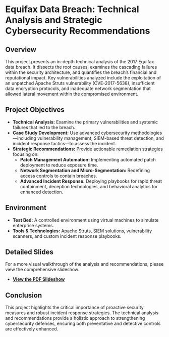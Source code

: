 # Equifax Data Breach: Technical Analysis and Strategic Cybersecurity Recommendations

## Overview
This project presents an in-depth technical analysis of the 2017 Equifax data breach. It dissects the root causes, examines the cascading failures within the security architecture, and quantifies the breach’s financial and reputational impact. Key vulnerabilities analyzed include the exploitation of an unpatched Apache Struts vulnerability (CVE-2017-5638), insufficient data encryption protocols, and inadequate network segmentation that allowed lateral movement within the compromised environment.

## Project Objectives
- **Technical Analysis:** Examine the primary vulnerabilities and systemic failures that led to the breach.
- **Case Study Development:** Use advanced cybersecurity methodologies—including vulnerability management, SIEM-based threat detection, and incident response tactics—to assess the incident.
- **Strategic Recommendations:** Provide actionable remediation strategies focusing on:
  - **Patch Management Automation:** Implementing automated patch deployment to reduce exposure time.
  - **Network Segmentation and Micro-Segmentation:** Redefining access controls to contain breaches.
  - **Advanced Incident Response:** Deploying playbooks for rapid threat containment, deception technologies, and behavioral analytics for enhanced detection.

## Environment
- **Test Bed:** A controlled environment using virtual machines to simulate enterprise systems.
- **Tools & Technologies:** Apache Struts, SIEM solutions, vulnerability scanners, and custom incident response playbooks.

## Detailed Slides
For a more visual walkthrough of the analysis and recommendations, please view the comprehensive slideshow:
- **[View the PDF Slideshow](./EquifaxReportSlideshow.pdf)**

## Conclusion
This project highlights the critical importance of proactive security measures and robust incident response strategies. The technical analysis and recommendations provide a holistic approach to strengthening cybersecurity defenses, ensuring both preventative and detective controls are effectively enhanced.
